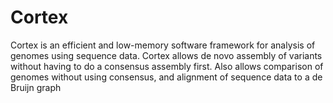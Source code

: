 # Cortex

Cortex is an efficient and low-memory software framework for analysis of genomes using sequence data. Cortex allows de novo assembly of variants without having to do a consensus assembly first. Also allows comparison of genomes without using consensus, and alignment of sequence data to a de Bruijn graph
